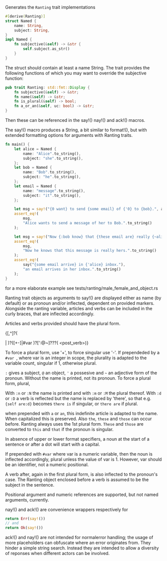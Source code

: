 
Generates the `Ranting` trait implementations
```rust
#[derive(Ranting)]
struct Named {
    name: String,
    subject: String,
}
impl Named {
    fn subjective(&self) -> &str {
        self.subject.as_str()
    }
}
```
The struct should contain at least a name String. The trait provides the following
functions of which you may want to override the subjective function:

```rust
pub trait Ranting: std::fmt::Display {
    fn subjective(&self) -> &str;
    fn name(&self) -> &str;
    fn is_plural(&self) -> bool;
    fn a_or_an(&self, uc: bool) -> &str;
}
```
Then these can be referenced in the say!() nay!() and ack!() macros.

The say!() macro produces a String, a bit similar to format!(), but with extended
formatting options for arguments with Ranting traits.

```rust
fn main() {
    let alice = Named {
        name: "Alice".to_string(),
        subject: "she".to_string(),
    };
    let bob = Named {
        name: "Bob".to_string(),
        subject: "he".to_string(),
    };
    let email = Named {
        name: "message".to_string(),
        subject: "it".to_string(),
    };

    let msg = say!("{0 want} to send {some email} of {'0} to {bob}.", alice);
    assert_eq!(
        msg,
        "Alice wants to send a message of her to Bob.".to_string()
    );

    let msg = say!("Now {:bob know} that {these email are} really {~alice}.", alice);
    assert_eq!(
        msg,
        "Now he knows that this message is really hers.".to_string()
    );
    assert_eq!(
        say("{some email arrive} in {'alice} inbox."),
        "an email arrives in her inbox.".to_string()
    );
}
```
for a more elaborate example see tests/ranting/male_female_and_object.rs

Ranting trait objects as arguments to say!() are displayed either as name (by default)
or as pronoun and/or inflected, dependent on provided markers. Alongside the ranting
variable, articles and verbs can be included in the curly braces, that are inflected
accordingly.

Articles and verbs provided should have the plural form.


{[,^]?(<article> |<verb> )?([+-]|#var )?[':@~]?\??<noun>( <post_verb>)}

To force a plural form, use '+', to force singular use '-'. If prependeded by a
`#var `, where var is an integer in scope, the plurality is adapted to the variable
count, singular if 1, otherwise plural.

`:` gives a subject, `@` an object, `'` a possesive and `~` an adjective form of the
pronoun. Without the name is printed, not its pronoun. To force a plural form,
plural, 

With `:n` or `:N` the name is printed and with `:m` or `:M` the plural thereof.
With `:d` or `:D` a verb is reflected but the name is replaced by 'there', so that
e.g. `{self are:d}` becomes `there is` if singular, or `there are` if plural.

when prepended with `a` or `an`, this indefinite article is adapted to the name.
When capitalized this is preserved. Also `the`, `these` and `those` can occur before.
Ranting always uses the 1st plural form. `These` and `those` are converted to `this`
and `that` if the pronoun is singular.

In absence of upper or lower format specifiers, a noun at the start of a sentence or
after a dot will start with a capital.

If prepended with `#var` where var is a numeric variable, then the noun is inflected
accordingly, plural unless the value of var is 1. However, var should be an identifier,
not a numeric positional.

A verb after, again in the first plural form, is also inflected to the pronoun's case.
The Ranting object enclosed before a verb is assumed to be the subject in the sentence.

Positional argument and numeric references are supported, but not named arguments,
currently.

nay!() and ack!() are convenience wrappers respectively for 

```rust
return Err(say!())
// and
return Ok(say!())
```

ack!() and nay!() are not intended for normalerror handling; the usage of more placeholders
can obfuscate where an error originates from. They hinder a simple string search.
Instead they are intended to allow a diversity of reponses when different actors can be
involved.
